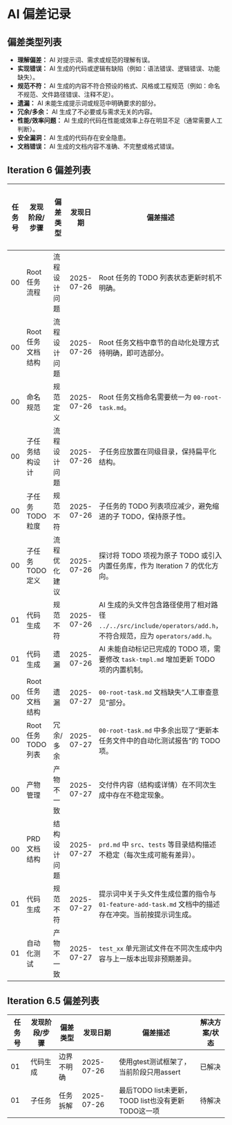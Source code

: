 # AI 偏差记录

## 偏差类型列表
- **理解偏差：** AI 对提示词、需求或规范的理解有误。
- **实现错误：** AI 生成的代码或逻辑有缺陷（例如：语法错误、逻辑错误、功能缺失）。
- **规范不符：** AI 生成的内容不符合预设的格式、风格或工程规范（例如：命名不规范、文件路径错误、注释不足）。
- **遗漏：** AI 未能生成提示词或规范中明确要求的部分。
- **冗余/多余：** AI 生成了不必要或与需求无关的内容。
- **性能/效率问题：** AI 生成的代码在性能或效率上存在明显不足（通常需要人工判断）。
- **安全漏洞：** AI 生成的代码存在安全隐患。
- **文档错误：** AI 生成的文档内容不准确、不完整或格式错误。

## Iteration 6 偏差列表

| 任务号 | 发现阶段/步骤 | 偏差类型 | 发现日期 | 偏差描述 | 解决方案/状态 |
|---|---|---|---|---|---|
| 00     | Root任务流程  | 流程设计问题 | 2025-07-26  | Root 任务的 TODO 列表状态更新时机不明确。                    | 已解决        |
| 00     | Root任务文档结构 | 流程设计问题 | 2025-07-26  | Root 任务文档中章节的自动化处理方式待明确，即可选部分。                  | 已解决        |
| 00     | 命名规范      | 规范定义     | 2025-07-26  | Root 任务文档命名需要统一为 `00-root-task.md`。              | 已解决        |
| 00     | 子任务结构设计 | 流程设计问题 | 2025-07-26  | 子任务应放置在同级目录，保持扁平化结构。                     | 已解决        |
| 00     | 子任务TODO粒度 | 规范不符     | 2025-07-26  | 子任务的 TODO 列表项应减少，避免缩进的子 TODO，保持原子性。  | 已解决        |
| 00     | 子任务TODO定义 | 流程优化建议 | 2025-07-26  | 探讨将 TODO 项视为原子 TODO 或引入内置任务库，作为 Iteration 7 的优化方向。 | 待处理        |
| 01     | 代码生成      | 规范不符     | 2025-07-26  | AI 生成的头文件包含路径使用了相对路径 `../../src/include/operators/add.h`，不符合规范，应为 `operators/add.h`。 | 已解决        |
| 01     | 代码生成      | 遗漏         | 2025-07-26  | AI 未能自动标记已完成的 TODO 项，需要修改 `task-tmpl.md` 增加更新 TODO 项的内置机制。 | 已解决        |
| 00     | Root任务文档结构 | 遗漏         | 2025-07-27  | `00-root-task.md` 文档缺失“人工审查意见”部分。               | 已解决        |
| 00     | Root任务TODO列表 | 冗余/多余    | 2025-07-27  | `00-root-task.md` 中多余出现了“更新本任务文件中的自动化测试报告”的 TODO 项。 | 已解决        |
| 00     | 产物管理      | 产物不一致   | 2025-07-27  | 交付件内容（结构或详情）在不同次生成中存在不稳定现象。       | 已解决 |
| 00     | PRD文档结构    | 结构设计问题 | 2025-07-27  | `prd.md` 中 `src`、`tests` 等目录结构描述不稳定（每次生成可能有差异）。 | 已解决 |
| 01     | 代码生成      | 规范不符     | 2025-07-27  | 提示词中关于头文件生成位置的指令与 `01-feature-add-task.md` 文档中的描述存在冲突。当前按提示词生成。 | 已解决 |
| 01     | 自动化测试    | 产物不一致   | 2025-07-27  | `test_xx` 单元测试文件在不同次生成中内容与上一版本出现非预期差异。 | 已解决 |


## Iteration 6.5 偏差列表
| 任务号 | 发现阶段/步骤 | 偏差类型 | 发现日期 | 偏差描述 | 解决方案/状态 |
|---|---|---|---|---|---|
| 01     | 代码生成      | 边界不明确         | 2025-07-26  | 使用gtest测试框架了，当前阶段只用assert | 已解决        |
| 01     | 子任务      | 任务拆解         | 2025-07-26  | 最后TODO list未更新，TOOD list也没有更新TODO这一项 | 待解决        |
